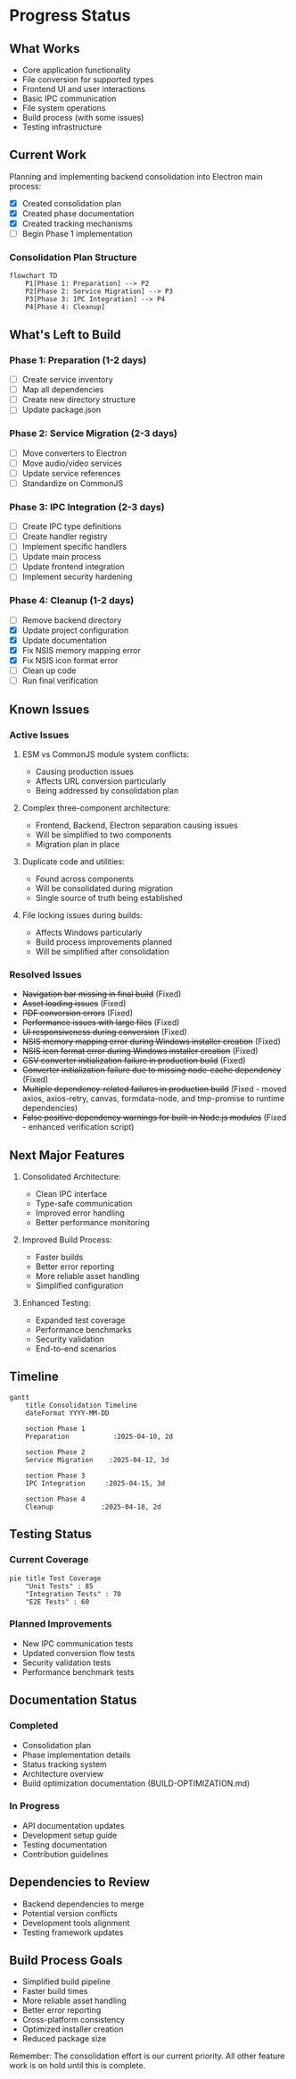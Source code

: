 # Progress Status

## What Works
- Core application functionality
- File conversion for supported types
- Frontend UI and user interactions
- Basic IPC communication
- File system operations
- Build process (with some issues)
- Testing infrastructure

## Current Work
Planning and implementing backend consolidation into Electron main process:
- [x] Created consolidation plan
- [x] Created phase documentation
- [x] Created tracking mechanisms
- [ ] Begin Phase 1 implementation

### Consolidation Plan Structure
```mermaid
flowchart TD
    P1[Phase 1: Preparation] --> P2
    P2[Phase 2: Service Migration] --> P3
    P3[Phase 3: IPC Integration] --> P4
    P4[Phase 4: Cleanup]
```

## What's Left to Build

### Phase 1: Preparation (1-2 days)
- [ ] Create service inventory
- [ ] Map all dependencies
- [ ] Create new directory structure
- [ ] Update package.json

### Phase 2: Service Migration (2-3 days)
- [ ] Move converters to Electron
- [ ] Move audio/video services
- [ ] Update service references
- [ ] Standardize on CommonJS

### Phase 3: IPC Integration (2-3 days)
- [ ] Create IPC type definitions
- [ ] Create handler registry
- [ ] Implement specific handlers
- [ ] Update main process
- [ ] Update frontend integration
- [ ] Implement security hardening

### Phase 4: Cleanup (1-2 days)
- [ ] Remove backend directory
- [x] Update project configuration
- [x] Update documentation
- [x] Fix NSIS memory mapping error
- [x] Fix NSIS icon format error
- [ ] Clean up code
- [ ] Run final verification

## Known Issues

### Active Issues
1. ESM vs CommonJS module system conflicts:
   - Causing production issues
   - Affects URL conversion particularly
   - Being addressed by consolidation plan

2. Complex three-component architecture:
   - Frontend, Backend, Electron separation causing issues
   - Will be simplified to two components
   - Migration plan in place

3. Duplicate code and utilities:
   - Found across components
   - Will be consolidated during migration
   - Single source of truth being established

4. File locking issues during builds:
   - Affects Windows particularly
   - Build process improvements planned
   - Will be simplified after consolidation

### Resolved Issues
- ~~Navigation bar missing in final build~~ (Fixed)
- ~~Asset loading issues~~ (Fixed)
- ~~PDF conversion errors~~ (Fixed)
- ~~Performance issues with large files~~ (Fixed)
- ~~UI responsiveness during conversion~~ (Fixed)
- ~~NSIS memory mapping error during Windows installer creation~~ (Fixed)
- ~~NSIS icon format error during Windows installer creation~~ (Fixed)
- ~~CSV converter initialization failure in production build~~ (Fixed)
- ~~Converter initialization failure due to missing node-cache dependency~~ (Fixed)
- ~~Multiple dependency-related failures in production build~~ (Fixed - moved axios, axios-retry, canvas, formdata-node, and tmp-promise to runtime dependencies)
- ~~False positive dependency warnings for built-in Node.js modules~~ (Fixed - enhanced verification script)

## Next Major Features
1. Consolidated Architecture:
   - Clean IPC interface
   - Type-safe communication
   - Improved error handling
   - Better performance monitoring

2. Improved Build Process:
   - Faster builds
   - Better error reporting
   - More reliable asset handling
   - Simplified configuration

3. Enhanced Testing:
   - Expanded test coverage
   - Performance benchmarks
   - Security validation
   - End-to-end scenarios

## Timeline
```mermaid
gantt
    title Consolidation Timeline
    dateFormat YYYY-MM-DD
    
    section Phase 1
    Preparation           :2025-04-10, 2d
    
    section Phase 2
    Service Migration    :2025-04-12, 3d
    
    section Phase 3
    IPC Integration     :2025-04-15, 3d
    
    section Phase 4
    Cleanup            :2025-04-18, 2d
```

## Testing Status

### Current Coverage
```mermaid
pie title Test Coverage
    "Unit Tests" : 85
    "Integration Tests" : 70
    "E2E Tests" : 60
```

### Planned Improvements
- New IPC communication tests
- Updated conversion flow tests
- Security validation tests
- Performance benchmark tests

## Documentation Status

### Completed
- Consolidation plan
- Phase implementation details
- Status tracking system
- Architecture overview
- Build optimization documentation (BUILD-OPTIMIZATION.md)

### In Progress
- API documentation updates
- Development setup guide
- Testing documentation
- Contribution guidelines

## Dependencies to Review
- Backend dependencies to merge
- Potential version conflicts
- Development tools alignment
- Testing framework updates

## Build Process Goals
- Simplified build pipeline
- Faster build times
- More reliable asset handling
- Better error reporting
- Cross-platform consistency
- Optimized installer creation
- Reduced package size

Remember: The consolidation effort is our current priority. All other feature work is on hold until this is complete.
